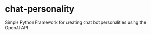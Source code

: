 # chat-personality
Simple Python Framework for creating chat bot personalities using the OpenAI API
